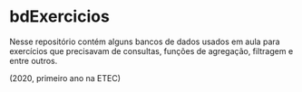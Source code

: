 # bdExercicios
Nesse repositório contém alguns bancos de dados usados em aula para exercícios que precisavam de consultas, funções de agregação, filtragem e entre outros.

(2020, primeiro ano na ETEC)
